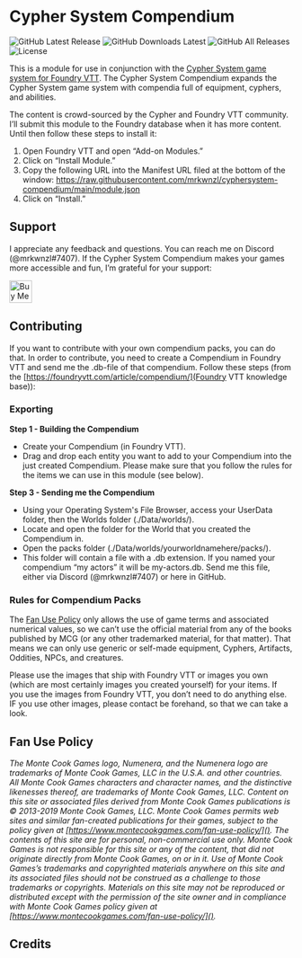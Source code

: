 # Cypher System Compendium

![GitHub Latest Release](https://img.shields.io/github/release/mrkwnzl/cyphersystem-compendium?style=flat-square)
![GitHub Downloads Latest](https://img.shields.io/github/downloads/mrkwnzl/cyphersystem-compendium/latest/total?style=flat-square)
![GitHub All Releases](https://img.shields.io/github/downloads/mrkwnzl/cyphersystem-compendium/total?style=flat-square)
![License](https://img.shields.io/github/license/mrkwnzl/cyphersystem-compendium?style=flat-square)

This is a module for use in conjunction with the [Cypher System game system for Foundry VTT](https://foundryvtt.com/packages/cyphersystem/). The Cypher System Compendium expands the Cypher System game system with compendia full of equipment, cyphers, and abilities.

The content is crowd-sourced by the Cypher and Foundry VTT community. I’ll submit this module to the Foundry database when it has more content. Until then follow these steps to install it:

1. Open Foundry VTT and open “Add-on Modules.”
2. Click on “Install Module.”
3. Copy the following URL into the Manifest URL filed at the bottom of the window: https://raw.githubusercontent.com/mrkwnzl/cyphersystem-compendium/main/module.json
4. Click on “Install.”

## Support

I appreciate any feedback and questions. You can reach me on Discord (@mrkwnzl#7407). If the Cypher System Compendium makes your games more accessible and fun, I’m grateful for your support:

<a href="https://www.buymeacoffee.com/mrkwnzl" target="_blank"><img src="https://cdn.buymeacoffee.com/buttons/v2/default-blue.png" alt="Buy Me A Coffee" height="40"></a>

## Contributing

If you want to contribute with your own compendium packs, you can do that. In order to contribute, you need to create a Compendium in Foundry VTT and send me the .db-file of that compendium. Follow these steps (from the [https://foundryvtt.com/article/compendium/](Foundry VTT knowledge base)):

### Exporting

**Step 1 - Building the Compendium**

- Create your Compendium (in Foundry VTT).
- Drag and drop each entity you want to add to your Compendium into the just created Compendium. Please make sure that you follow the rules for the items we can use in this module (see below).

**Step 3 - Sending me the Compendium**

- Using your Operating System's File Browser, access your UserData folder, then the Worlds folder (./Data/worlds/).
- Locate and open the folder for the World that you created the Compendium in.
- Open the packs folder (./Data/worlds/yourworldnamehere/packs/).
- This folder will contain a file with a .db extension. If you named your compendium “my actors” it will be my-actors.db. Send me this file, either via Discord (@mrkwnzl#7407) or here in GitHub.

### Rules for Compendium Packs

The [Fan Use Policy](https://www.montecookgames.com/fan-support/fan-use-policy/) only allows the use of game terms and associated numerical values, so we can’t use the official material from any of the books published by MCG (or any other trademarked material, for that matter). That means we can only use generic or self-made equipment, Cyphers, Artifacts, Oddities, NPCs, and creatures.

Please use the images that ship with Foundry VTT or images you own (which are most certainly images you created yourself) for your items. If you use the images from Foundry VTT, you don’t need to do anything else. IF you use other images, please contact be forehand, so that we can take a look.

## Fan Use Policy

*The Monte Cook Games logo, Numenera, and the Numenera logo are trademarks of Monte Cook Games, LLC in the U.S.A. and other countries. All Monte Cook Games characters and character names, and the distinctive likenesses thereof, are trademarks of Monte Cook Games, LLC. Content on this site or associated files derived from Monte Cook Games publications is © 2013-2019 Monte Cook Games, LLC. Monte Cook Games permits web sites and similar fan-created publications for their games, subject to the policy given at [https://www.montecookgames.com/fan-use-policy/](). The contents of this site are for personal, non-commercial use only. Monte Cook Games is not responsible for this site or any of the content, that did not originate directly from Monte Cook Games, on or in it. Use of Monte Cook Games’s trademarks and copyrighted materials anywhere on this site and its associated files should not be construed as a challenge to those trademarks or copyrights. Materials on this site may not be reproduced or distributed except with the permission of the site owner and in compliance with Monte Cook Games policy given at [https://www.montecookgames.com/fan-use-policy/]().*

## Credits

